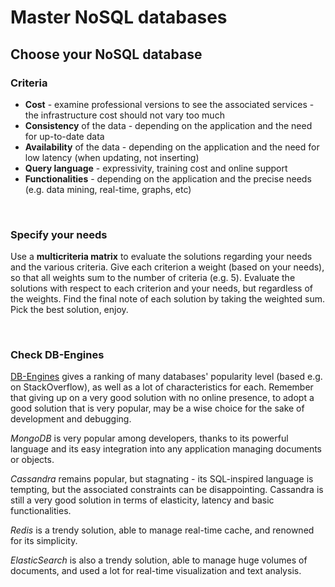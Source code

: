 # Master NoSQL databases

## Choose your NoSQL database

### Criteria

* **Cost** - examine professional versions to see the associated services - the infrastructure cost should not vary too much
* **Consistency** of the data - depending on the application and the need for up-to-date data
* **Availability** of the data - depending on the application and the need for low latency (when updating, not inserting)
* **Query language** - expressivity, training cost and online support
* **Functionalities** - depending on the application and the precise needs (e.g. data mining, real-time, graphs, etc)


<br>


### Specify your needs

Use a **multicriteria matrix** to evaluate the solutions regarding your needs and the various criteria. Give each criterion a weight (based on your needs), so that all weights sum to the number of criteria (e.g. 5). Evaluate the solutions with respect to each criterion and your needs, but regardless of the weights. Find the final note of each solution by taking the weighted sum. Pick the best solution, enjoy.


<br>


### Check DB-Engines

[DB-Engines](https://db-engines.com/en/ranking_trend) gives a ranking of many databases' popularity level (based e.g. on StackOverflow), as well as a lot of characteristics for each. Remember that giving up on a very good solution with no online presence, to adopt a good solution that is very popular, may be a wise choice for the sake of development and debugging.

*MongoDB* is very popular among developers, thanks to its powerful language and its easy integration into any application managing documents or objects.

*Cassandra* remains popular, but stagnating - its SQL-inspired language is tempting, but the associated constraints can be disappointing. Cassandra is still a very good solution in terms of elasticity, latency and basic functionalities.

*Redis* is a trendy solution, able to manage real-time cache, and renowned for its simplicity.

*ElasticSearch* is also a trendy solution, able to manage huge volumes of documents, and used a lot for real-time visualization and text analysis.
